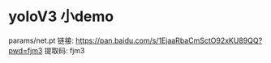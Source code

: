 # yoloV3 小demo
params/net.pt 链接: https://pan.baidu.com/s/1EjaaRbaCmSctO92xKU89QQ?pwd=fjm3 提取码: fjm3 
